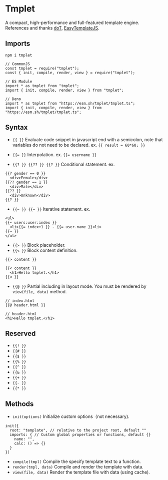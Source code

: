 # Tmplet

A compact, high-performance and full-featured template engine. References and
thanks [doT](https://github.com/olado/doT),
[EasyTemplateJS](https://github.com/ushelp/EasyTemplateJS).

## Imports

```
npm i tmplet

// CommonJS
const tmplet = require("tmplet");
const { init, compile, render, view } = require("tmplet");

// ES Module
import * as tmplet from "tmplet";
import { init, compile, render, view } from "tmplet";

// Deno
import * as tmplet from "https://esm.sh/tmplet/tmplet.ts";
import { init, compile, render, view } from "https://esm.sh/tmplet/tmplet.ts";
```

## Syntax

- `{{ }}` Evaluate code snippet in javascript end with a semicolon, note that
  variables do not need to be declared. ex. `{{ result = 60*60; }}`

- `{{= }}` Interpolation. ex. `{{= username }}`

- `{{? }} {{?? }} {{? }}` Conditional statement. ex.

```
{{? gender == 0 }}
  <div>Female</div>
{{?? gender == 1 }}
  <div>Male</div>
{{?? }}
  <div>Unknown</div>
{{? }}
```

- `{{~ }} {{~ }}` Iterative statement. ex.

```
<ul>
{{~ users:user:index }}
  <li>{{= index+1 }} - {{= user.name }}<li>
{{~ }}
</ul>
```

- `{{> }}` Block placeholder.
- `{{< }}` Block content definition.

```
{{> content }}

{{< content }}
  <h1>Hello tmplet.</h1>
{{< }}
```

- `{{@ }}` Partial including in layout mode. You must be rendered by
  `view(file, data)` method.

```
// index.html
{{@ header.html }}

// header.html
<h1>Hello tmplet.</h1>
```

## Reserved

- `{{! }}`
- `{{# }}`
- `{{$ }}`
- `{{% }}`
- `{{^ }}`
- `{{& }}`
- `{{+ }}`
- `{{- }}`
- `{{* }}`

## Methods

- `init(options)` Initialize custom options（not necessary).

```
init({
  root: "template", // relative to the project root, default ""
  imports: { // Custom global properties or functions, default {}
    name: "",
    calc: () => {}
  }
})
```

- `compile(tmpl)` Compile the specify template text to a function.
- `render(tmpl, data)` Compile and render the template with data.
- `view(file, data)` Render the template file with data (using cache).
